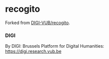 # recogito

Forked from [DIGI-VUB/recogito](https://github.com/DIGI-VUB/recogito).

### DIGI

By DIGI: Brussels Platform for Digital Humanities: https://digi.research.vub.be
